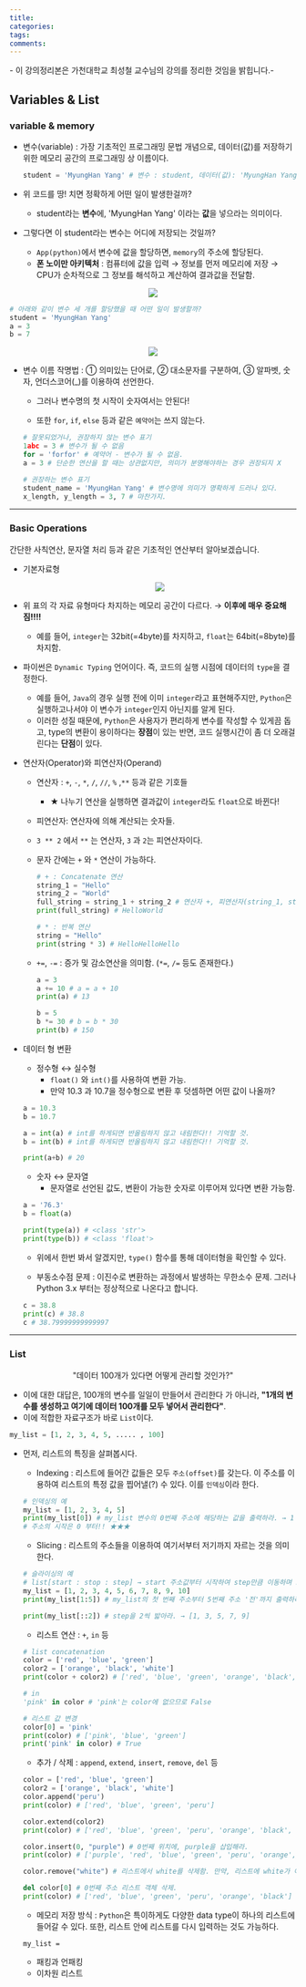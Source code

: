 ```yaml
---
title: 
categories: 
tags: 
comments: 
---
```


\- 이 강의정리본은 가천대학교 최성철 교수님의 강의를 정리한 것임을 밝힙니다.\-

## Variables & List

### variable & memory

- 변수(variable) : 가장 기초적인 프로그래밍 문법 개념으로, 데이터(값)를 저장하기 위한 메모리 공간의 프로그래밍 상 이름이다.

  ```python
  student = 'MyungHan Yang' # 변수 : student, 데이터(값): 'MyungHan Yang'
  ```

- 위 코드를 땅! 치면 정확하게 어떤 일이 발생한걸까?
  - student라는 **변수**에, 'MyungHan Yang' 이라는 **값**을 넣으라는 의미이다.
- 그렇다면 이 student라는 변수는 어디에 저장되는 것일까?
  - `App(python)`에서 변수에 값을 할당하면, `memory`의 주소에 할당된다.
  - **폰 노이만 아키텍처** : 컴퓨터에 값을 입력 → 정보를 먼저 메모리에 저장 → CPU가 순차적으로 그 정보를 해석하고 계산하여 결과값을 전달함.

<p align="center" width="300px"><img src="https://user-images.githubusercontent.com/37925813/105166297-a9452f80-5b5a-11eb-99f4-ddd3676727e5.png"></p>

```python
# 아래와 같이 변수 세 개를 할당했을 때 어떤 일이 발생할까?
student = 'MyungHan Yang'
a = 3
b = 7
```

<p align="center" width="500px"><img src="https://user-images.githubusercontent.com/37925813/105166823-3a1c0b00-5b5b-11eb-8bbc-0f674ff52398.png"> </p>



- 변수 이름 작명법 : ① 의미있는 단어로, ② 대소문자를 구분하여, ③ 알파벳, 숫자, 언더스코어(_)를 이용하여 선언한다.

  - 그러나 변수명의 첫 시작이 숫자여서는 안된다!

  - 또한 `for`, `if`, `else` 등과 같은 `예약어`는 쓰지 않는다.

  ```python
  # 잘못되었거나, 권장하지 않는 변수 표기
  1abc = 3 # 변수가 될 수 없음
  for = 'forfor' # 예약어 - 변수가 될 수 없음.
  a = 3 # 단순한 연산을 할 때는 상관없지만, 의미가 분명해야하는 경우 권장되지 X
  
  # 권장하는 변수 표기
  student_name = 'MyungHan Yang' # 변수명에 의미가 명확하게 드러나 있다.
  x_length, y_length = 3, 7 # 마찬가지.
  ```

---

### Basic Operations

간단한 사칙연산, 문자열 처리 등과 같은 기초적인 연산부터 알아보겠습니다.

- 기본자료형

  <p align="center" width="600px"><img src="https://user-images.githubusercontent.com/37925813/105167511-27ee9c80-5b5c-11eb-86f2-2a708878bed0.png"></p>

- 위 표의 각 자료 유형마다 차지하는 메모리 공간이 다르다. → **이후에 매우 중요해짐!!!!**

  - 예를 들어, `integer`는 32bit(=4byte)를 차지하고, `float`는 64bit(=8byte)를 차지함.

- 파이썬은 `Dynamic Typing` 언어이다. 즉, 코드의 실행 시점에 데이터의 `type`을 결정한다.

  - 예를 들어, `Java`의 경우 실행 전에 이미 `integer`라고 표현해주지만, `Python`은 실행하고나서야 이 변수가 `integer`인지 아닌지를 알게 된다. 
  - 이러한 성질 때문에, `Python`은 사용자가 편리하게 변수를 작성할 수 있게끔 돕고, type의 변환이 용이하다는 **장점**이 있는 반면, 코드 실행시간이 좀 더 오래걸린다는 **단점**이 있다.

- 연산자(Operator)와 피연산자(Operand)

  - 연산자 : `+`, `-`, `*`, `/`, `//`, `%` ,`**` 등과 같은 기호들

    - ★ 나누기 연산을 실행하면 결과값이 `integer`라도 `float`으로 바뀐다!

  - 피연산자: 연산자에 의해 계산되는 숫자들.

  - `3 ** 2` 에서 `**` 는 연산자, `3` 과 `2`는 피연산자이다.

  - 문자 간에는 `+` 와 `*` 연산이 가능하다.

    ```python
    # + : Concatenate 연산
    string_1 = "Hello"
    string_2 = "World"
    full_string = string_1 + string_2 # 연산자 +, 피연산자(string_1, string_2)
    print(full_string) # HelloWorld
    ```

    ```python
    # * : 반복 연산
    string = "Hello"
    print(string * 3) # HelloHelloHello
    ```

  - `+=`, `-=` : 증가 및 감소연산을 의미함. (`*=`, `/=`  등도 존재한다.)

    ```python
    a = 3
    a += 10 # a = a + 10
    print(a) # 13
    
    b = 5
    b *= 30 # b = b * 30
    print(b) # 150
    ```

- 데이터 형 변환

  - 정수형 ↔ 실수형
    - `float()` 와 `int()`를 사용하여 변환 가능.
    - 만약 10.3 과 10.7을 정수형으로 변환 후 덧셈하면 어떤 값이 나올까?

  ```python
  a = 10.3
  b = 10.7
  
  a = int(a) # int를 하게되면 반올림하지 않고 내림한다!! 기억할 것.
  b = int(b) # int를 하게되면 반올림하지 않고 내림한다!! 기억할 것.
  
  print(a+b) # 20
  ```

  - 숫자 ↔ 문자열
    - 문자열로 선언된 값도, 변환이 가능한 숫자로 이루어져 있다면 변환 가능함.

  ```python
  a = '76.3'
  b = float(a)
  
  print(type(a)) # <class 'str'>
  print(type(b)) # <class 'float'>
  ```

  - 위에서 한번 봐서 알겠지만, `type()` 함수를 통해 데이터형을 확인할 수 있다.

  - 부동소수점 문제 : 이진수로 변환하는 과정에서 발생하는 무한소수 문제. 그러나 Python 3.x 부터는 정상적으로 나온다고 합니다.

  ```python
  c = 38.8
  print(c) # 38.8
  c # 38.79999999999997
  ```

---

### List

<p align="center" font-size="20"> "데이터 100개가 있다면 어떻게 관리할 것인가?"</p>

- 이에 대한 대답은, 100개의 변수를 일일이 만들어서 관리한다 가 아니라, **"1개의 변수를 생성하고 여기에 데이터 100개를 모두 넣어서 관리한다"**.
- 이에 적합한 자료구조가 바로 `List`이다.

```python
my_list = [1, 2, 3, 4, 5, ..... , 100]
```

- 먼저, 리스트의 특징을 살펴봅시다.

  - Indexing : 리스트에 들어간 값들은 모두 `주소(offset)`를 갖는다. 이 주소를 이용하여 리스트의 특정 값을 찝어낼(?) 수 있다. 이를 `인덱싱`이라 한다.

  ```python
  # 인덱싱의 예
  my_list = [1, 2, 3, 4, 5]
  print(my_list[0]) # my_list 변수의 0번째 주소에 해당하는 값을 출력하라. → 1
  # 주소의 시작은 0 부터!! ★★★
  ```

  

  - Slicing : 리스트의 주소들을 이용하여 여기서부터 저기까지 자르는 것을 의미한다. 

  ```python
  # 슬라이싱의 예
  # list[start : stop : step] → start 주소값부터 시작하여 step만큼 이동하며 stop 전 주소값에서 슬라이싱이 끝난다.
  my_list = [1, 2, 3, 4, 5, 6, 7, 8, 9, 10]
  print(my_list[1:5]) # my_list의 첫 번째 주소부터 5번째 주소 '전'까지 출력하라. → [2, 3, 4, 5]
  
  print(my_list[::2]) # step을 2씩 밟아라. → [1, 3, 5, 7, 9]
  ```

  

  - 리스트 연산 : `+`, `in` 등

  ```python
  # list concatenation
  color = ['red', 'blue', 'green']
  color2 = ['orange', 'black', 'white']
  print(color + color2) # ['red', 'blue', 'green', 'orange', 'black', 'white']
  
  # in
  'pink' in color # 'pink'는 color에 없으므로 False
  
  # 리스트 값 변경
  color[0] = 'pink'
  print(color) # ['pink', 'blue', 'green']
  print('pink' in color) # True
  ```

  

  - 추가 / 삭제 : `append`, `extend`, `insert`, `remove`, `del` 등

  ```python
  color = ['red', 'blue', 'green']
  color2 = ['orange', 'black', 'white']
  color.append('peru')
  print(color) # ['red', 'blue', 'green', 'peru']
  
  color.extend(color2)
  print(color) # ['red', 'blue', 'green', 'peru', 'orange', 'black', 'white']
  
  color.insert(0, "purple") # 0번째 위치에, purple을 삽입해라.
  print(color) # ['purple', 'red', 'blue', 'green', 'peru', 'orange', 'black', 'white']
  
  color.remove("white") # 리스트에서 white를 삭제함. 만약, 리스트에 white가 여러 개 있다면 제일 앞에 있는 놈 하나만 삭제함.
  
  del color[0] # 0번째 주소 리스트 객체 삭제.
  print(color) # ['red', 'blue', 'green', 'peru', 'orange', 'black']
  ```

  

  - 메모리 저장 방식 : `Python`은 특이하게도 다양한 data type이 하나의 리스트에 들어갈 수 있다. 또한, 리스트 안에 리스트를 다시 입력하는 것도 가능하다.

  ```
  my_list = 
  ```

  

  - 패킹과 언패킹
  - 이차원 리스트